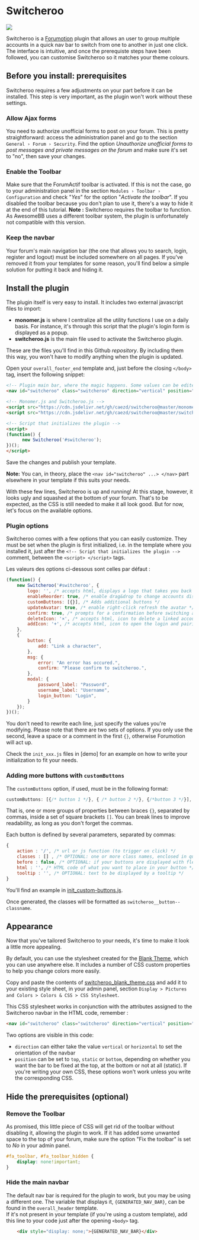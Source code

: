 # Switcheroo
[![](https://data.jsdelivr.com/v1/package/gh/caezd/switcheroo/badge)](https://www.jsdelivr.com/package/gh/caezd/switcheroo)

Switcheroo is a [Forumotion](https://www.forumotion.com/) plugin that allows an user to group multiple accounts in a quick nav bar to switch from one to another in just one click. The interface is intuitive, and once the prerequiste steps have been followed, you can customise Switcheroo so it matches your theme colours. 

## Before you install: prerequisites

Switcheroo requires a few adjustments on your part before it can be installed. This step is very important, as the plugin won't work without these settings.

### Allow Ajax forms
You need to authorize unofficial forms to post on your forum. This is pretty straightforward: access the administration panel and go to the section `General › Forum › Security`. 
Find the option _Unauthorize unofficial forms to post messages and private messages on the forum_ and make sure it's set to "no", then save your changes.


### Enable the Toolbar
Make sure that the ForumActif toolbar is activated. If this is not the case, go to your administration panel in the section `Modules › Toolbar › Configuration` and check "*Yes*" for the option "*Activate the toolbar*". 
If you disabled the toolbar because you don't plan to use it, there's a way to hide it at the end of this tutorial.
**Note :** Switcheroo requires the toolbar to function. As AwesomeBB uses a different toolbar system, the plugin is unfortunately not compatible with this version.

### Keep the navbar
Your forum's main navigation bar (the one that allows you to search, login, register and logout) must be included somewhere on all pages. If you've removed it from your templates for some reason, you'll find below a simple solution for putting it back and hiding it.

## Install the plugin
The plugin itself is very easy to install. It includes two external javascript files to import:
- **monomer.js** is where I centralize all the utility functions I use on a daily basis. For instance, it's through this script that the plugin's login form is displayed as a popup.
- **switcheroo.js** is the main file used to activate the Switcheroo plugin.
  
These are the files you'll find in this Github *repository*. By including them this way, you won't have to modify anything when the plugin is updated.

Open your `overall_footer_end` template and, just before the closing `</body>` tag, insert the following snippet:

```html
<!-- Plugin main bar, where the magic happens. Some values can be edited. -->
<nav id="switcheroo" class="switcheroo" direction="vertical" position="top"></nav>

<!-- Monomer.js and Switcheroo.js -->
<script src="https://cdn.jsdelivr.net/gh/caezd/switcheroo@master/monomer.js"></script>
<script src="https://cdn.jsdelivr.net/gh/caezd/switcheroo@master/switcheroo.js"></script>

<!-- Script that initializes the plugin -->
<script>
(function() {
      new Switcheroo('#switcheroo');
})();
</script>
```
Save the changes and publish your template.

**Note:** You can, in theory, place the `<nav id="switcheroo" ...> </nav>` part elsewhere in your template if this suits your needs.

With these few lines, Switcheroo is up and running! At this stage, however, it looks ugly and squashed at the bottom of your forum. That's to be expected, as the CSS is still needed to make it all look good. But for now, let's focus on the available options.

### Plugin options

Switcheroo comes with a few options that you can easily customize. They must be set when the plugin is first initialized, i.e. in the template where you installed it, just after the `<!-- Script that initializes the plugin -->` comment, between the `<script> </script>` tags.

Les valeurs des options ci-dessous sont celles par défaut :
```js
(function() {
    new Switcheroo('#switcheroo', {
        logo: '', /* accepts html, displays a logo that takes you back to the forum home page */
        enableReorder: true, /* enable drag&drop to change accounts display order */
        customButtons: [{}], /* Adds additional buttons */
        updateAvatar: true, /* enable right-click refresh the avatar */
        confirm: true, /* prompts for a confirmation before switching accounts */
        deleteIcon: '×', /* accepts html, icon to delete a linked account */
        addIcon: '+', /* accepts html, icon to open the login and pairing form */
    },
    {
        button: {
            add: "Link a character",
        },
        msg: {
            error: "An error has occured.",
            confirm: "Please confirm to switcheroo.",
        },
        modal: {
            password_label: "Password",
            username_label: "Username",
            login_button: "Login",
        }
    });
})();
```

You don't need to rewrite each line, just specify the values you're modifying. Please note that there are two sets of options. If you only use the second, leave a space or a comment in the first `{}`, otherwise Forumotion will act up. 

Check the `init_xxx.js` files in [demo] for an example on how to write your initialization to fit your needs.

### Adding more buttons with `customButtons`
The `customButtons` option, if used, must be in the following format:
```js
customButtons: [{/* button 1 */}, { /* button 2 */}, {/*button 3 */}],
```
That is, one or more groups of properties between braces `{}`, separated by commas, inside a set of square brackets `[]`. You can break lines to improve readability, as long as you don't forget the commas. 

Each button is defined by several parameters, separated by commas:
```js
{
    action : '/', /* url or js function (to trigger on click) */
    classes : [] , /* OPTIONAL: one or more class names, enclosed in quotation marks and separated by commas */
    before : false, /* OPTIONAL: if your buttons are displayed with flex, will place the button before the switcheroo avatars. */
    html : '', /* HTML code of what you want to place in your button */
    tooltip : '', /* OPTIONAL: text to be displayed by a tooltip */
}
```
You'll find an example in [init_custom-buttons.js](demo/init_custom-buttons.js).

Once generated, the classes will be formatted as `switcheroo__button--classname`.

## Appearance
Now that you've tailored Switcheroo to your needs, it's time to make it look a little more appealing.

By default, you can use the stylesheet created for the [Blank Theme](https://blank-theme.com/), which you can use anywhere else. It includes a number of CSS custom properties to help you change colors more easily. 

Copy and paste the contents of [switcheroo_blank_theme.css](css/switcheroo_blank_theme.css) and add it to your existing style sheet, in your admin panel, section `Display > Pictures and Colors > Colors & CSS > CSS Stylesheet`.

This CSS stylesheet works in conjunction with the attributes assigned to the Switcheroo navbar in the HTML code, remember :

```html
<nav id="switcheroo" class="switcheroo" direction="vertical" position="top"></nav>
```
Two options are visible in this code:
- `direction` can either take the value `vertical` or `horizontal` to set the orientation of the navbar
- `position` can be set to `top`, `static` or `bottom`, depending on whether you want the bar to be fixed at the top, at the bottom or not at all (static).
If you're writing your own CSS, these options won't work unless you write the corresponding CSS.

## Hide the prerequisites (optional)

### Remove the Toolbar
As promised, this little piece of CSS will get rid of the toolbar without disabling it, allowing the plugin to work. If it has added some unwanted space to the top of your forum, make sure the option "Fix the toolbar" is set to _No_ in your admin panel.
```css
#fa_toolbar, #fa_toolbar_hidden {
    display: none!important;
}
```

### Hide the main navbar
The default nav bar is required for the plugin to work, but you may be using a different one. The variable that displays it, `{GENERATED_NAV_BAR}`, can be found in the `overall_header` template.  
If it's not present in your template (if you're using a custom template), add this line to your code just after the opening `<body>` tag.
```html
    <div style="display: none;">{GENERATED_NAV_BAR}</div>
```
